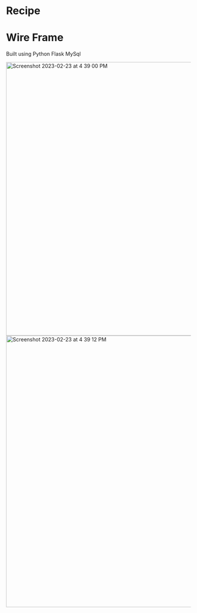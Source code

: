 # Recipe 
<h1>Wire Frame</h1>
<p> Built using Python Flask MySql<p/>
<img width="746" alt="Screenshot 2023-02-23 at 4 39 00 PM" src="https://user-images.githubusercontent.com/108633792/221089211-bde1bbaf-cc6a-4cfb-8cde-09f9cbaaf731.png">
<img width="741" alt="Screenshot 2023-02-23 at 4 39 12 PM" src="https://user-images.githubusercontent.com/108633792/221089193-c442a014-d307-4d3f-9839-a1f8d0a2394a.png">

